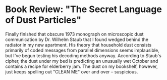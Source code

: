 # Book Review: "The Secret Language of Dust Particles"

Finally finished that obscure 1973 monograph on microscopic dust communication by Dr. Wilhelm Staub that I found wedged behind the radiator in my new apartment. His theory that household dust consists primarily of coded messages from parallel dimensions seems implausible, but I've begun testing his decoding methods anyway. According to Staub's cipher, the dust under my bed is predicting an unusually wet October and contains a recipe for elderberry jam. The dust on my bookshelf, however, just keeps spelling out "CLEAN ME" over and over – suspicious.